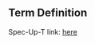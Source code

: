 ## Term Definition

Spec-Up-T link: <a href='https://weboftrust.github.io/WOT-terms/docs/glossary/vlei-credential'>here</a>
